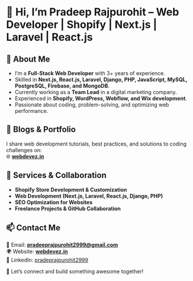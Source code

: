 # 👋 Hi, I’m Pradeep Rajpurohit – Web Developer | Shopify | Next.js | Laravel | React.js  

## 🚀 About Me  
- I’m a **Full-Stack Web Developer** with 3+ years of experience.  
- Skilled in **Next.js, React.js, Laravel, Django, PHP, JavaScript, MySQL, PostgreSQL, Firebase, and MongoDB**.  
- Currently working as a **Team Lead** in a digital marketing company.  
- Experienced in **Shopify, WordPress, Webflow, and Wix development**.  
- Passionate about coding, problem-solving, and optimizing web performance.  

## 📝 Blogs & Portfolio  
I share web development tutorials, best practices, and solutions to coding challenges on:  
🌐 **[webdevez.in](https://webdevez.in)**  

## 💼 Services & Collaboration  
- **Shopify Store Development & Customization**  
- **Web Development (Next.js, Laravel, React.js, Django, PHP)**  
- **SEO Optimization for Websites**  
- **Freelance Projects & GitHub Collaboration**  

## 📫 Contact Me  
📧 Email: **pradeeprajpurohit2999@gmail.com**  
🌍 Website: **[webdevez.in](https://webdevez.in)**  
💼 LinkedIn: [pradeprajpurohit2999](https://www.linkedin.com/in/pradeprajpurohit2999/)   

🚀 Let’s connect and build something awesome together!  

